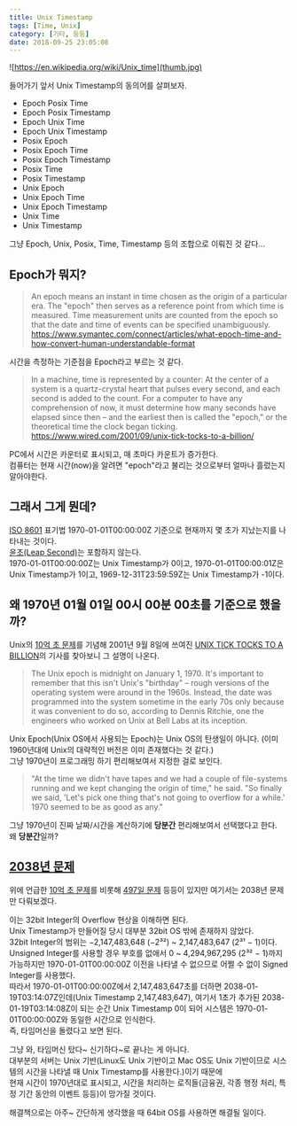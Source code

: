 ```yaml
---
title: Unix Timestamp
tags: [Time, Unix]
category: [기타, 등등]
date: 2018-09-25 23:05:08
---
```

![https://en.wikipedia.org/wiki/Unix_time](thumb.jpg)

들어가기 앞서 Unix Timestamp의 동의어를 살펴보자.  

* Epoch Posix Time
* Epoch Posix Timestamp
* Epoch Unix Time
* Epoch Unix Timestamp
* Posix Epoch
* Posix Epoch Time
* Posix Epoch Timestamp
* Posix Time
* Posix Timestamp  
* Unix Epoch  
* Unix Epoch Time  
* Unix Epoch Timestamp  
* Unix Time  
* Unix Timestamp

그냥 Epoch, Unix, Posix, Time, Timestamp 등의 조합으로 이뤄진 것 같다...

## Epoch가 뭐지?
> An epoch means an instant in time chosen as the origin of a particular era. 
  The "epoch" then serves as a reference point from which time is measured. 
  Time measurement units are counted from the epoch so that the date and time of events can be specified unambiguously.
  https://www.symantec.com/connect/articles/what-epoch-time-and-how-convert-human-understandable-format
  
시간을 측정하는 기준점을 Epoch라고 부르는 것 같다.  

> In a machine, time is represented by a counter: At the center of a system is a quartz-crystal heart that pulses every second, and each second is added to the count. 
  For a computer to have any comprehension of now, it must determine how many seconds have elapsed since then – and the earliest then is called the "epoch," or the theoretical time the clock began ticking.
  https://www.wired.com/2001/09/unix-tick-tocks-to-a-billion/

PC에서 시간은 카운터로 표시되고, 매 초마다 카운트가 증가한다.  
컴퓨터는 현재 시간(now)을 알려면 "epoch"라고 불리는 것으로부터 얼마나 흘렀는지 알아야한다.

## 그래서 그게 뭔데?  
[ISO 8601](https://en.wikipedia.org/wiki/ISO_8601) 표기법 1970-01-01T00:00:00Z 기준으로 현재까지 몇 초가 지났는지를 나타내는 것이다.  
[윤초(Leap Second)](https://ko.wikipedia.org/wiki/%EC%9C%A4%EC%B4%88)는 포함하지 않는다.  
1970-01-01T00:00:00Z는 Unix Timestamp가 0이고, 1970-01-01T00:00:01Z은 Unix Timestamp가 1이고, 1969-12-31T23:59:59Z는 Unix Timestamp가 -1이다.  

## 왜 1970년 01월 01일 00시 00분 00초를 기준으로 했을까?
Unix의 [10억 초 문제](https://namu.wiki/w/10%EC%96%B5%20%EC%B4%88%20%EB%AC%B8%EC%A0%9C)를 기념해 2001년 9월 8일에 쓰여진 [UNIX TICK TOCKS TO A BILLION](https://www.wired.com/2001/09/unix-tick-tocks-to-a-billion/)의 기사를 찾아보니 그 설명이 나온다.  

> The Unix epoch is midnight on January 1, 1970. It's important to remember that this isn't Unix's "birthday" – rough versions of the operating system were around in the 1960s.
  Instead, the date was programmed into the system sometime in the early 70s only because it was convenient to do so, according to Dennis Ritchie, one the engineers who worked on Unix at Bell Labs at its inception.

Unix Epoch(Unix OS에서 사용되는 Epoch)는 Unix OS의 탄생일이 아니다. (이미 1960년대에 Unix의 대략적인 버전은 이미 존재했다는 것 같다.)  
그냥 1970년이 프로그래밍 하기 편리해보여서 지정한 걸로 보인다.
  
> "At the time we didn't have tapes and we had a couple of file-systems running and we kept changing the origin of time," he said.
  "So finally we said, 'Let's pick one thing that's not going to overflow for a while.' 1970 seemed to be as good as any."

그냥 1970년이 진짜 날짜/시간을 계산하기에 **당분간** 편리해보여서 선택했다고 한다.  
왜 **당분간**일까?

## [2038년 문제](https://namu.wiki/w/2038%EB%85%84%20%EB%AC%B8%EC%A0%9C)
위에 언급한 [10억 초 문제](https://namu.wiki/w/10%EC%96%B5%20%EC%B4%88%20%EB%AC%B8%EC%A0%9C)를 비롯해 [497일 문제](https://namu.wiki/w/497%EC%9D%BC%20%EB%AC%B8%EC%A0%9C) 등등이 있지만 여기서는 2038년 문제만 다뤄보겠다.  

이는 32bit Integer의 Overflow 현상을 이해하면 된다.  
Unix Timestamp가 만들어질 당시 대부분 32bit OS 밖에 존재하지 않았다.  
32bit Integer의 범위는 −2,147,483,648 (−2³²) ~ 2,147,483,647 (2³¹ − 1)이다.  
Unsigned Integer를 사용할 경우 부호를 없애서 0 ~ 4,294,967,295 (2³² − 1)까지 가능하지만 1970-01-01T00:00:00Z 이전을 나타낼 수 없으므로 어쩔 수 없이 Signed Integer를 사용했다.  
따라서 1970-01-01T00:00:00Z에서 2,147,483,647초를 더하면 2038-01-19T03:14:07Z인데(Unix Timestamp 2,147,483,647),
여기서 1초가 추가된 2038-01-19T03:14:08Z이 되는 순간 Unix Timestamp 0이 되어 시스템은 1970-01-01T00:00:00Z와 동일한 시간으로 인식한다.  
즉, 타임머신을 돌렸다고 보면 된다. 

그냥 와, 타임머신 탔다~ 신기하다~로 끝나는 게 아니다.  
대부분의 서버는 Unix 기반(Linux도 Unix 기반이고 Mac OS도 Unix 기반이므로 시스템의 시간을 나타낼 때 Unix Timestamp를 사용한다.)이기 때문에  
현재 시간이 1970년대로 표시되고, 시간을 처리하는 로직들(금융권, 각종 행정 처리, 특정 기간 동안의 이벤트 등등)이 망가질 것이다.  

해결책으로는 아주~ 간단하게 생각했을 때 64bit OS를 사용하면 해결될 일이다.
